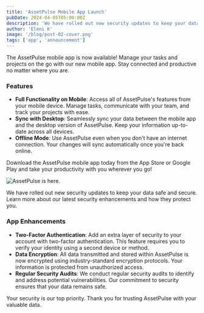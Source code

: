 ```yaml
---
title: 'AssetPulse Mobile App Launch'
pubDate: 2024-04-05T05:00:00Z
description: 'We have rolled out new security updates to keep your data safe and secure. Learn more about our latest security enhancements and how they protect you.'
author: 'Eleni K'
image: '/blog/post-02-cover.png'
tags: ['app', 'announcement']
---
```


The AssetPulse mobile app is now available! Manage your tasks and projects on the go with our new mobile app. Stay connected and productive no matter where you are.

### Features

- **Full Functionality on Mobile**: Access all of AssetPulse's features from your mobile device. Manage tasks, communicate with your team, and track your projects with ease.
- **Sync with Desktop**: Seamlessly sync your data between the mobile app and the desktop version of AssetPulse. Keep your information up-to-date across all devices.
- **Offline Mode**: Use AssetPulse even when you don't have an internet connection. Your changes will sync automatically once you're back online.

Download the AssetPulse mobile app today from the App Store or Google Play and take your productivity with you wherever you go!

![AssetPulse is here.](/blog/post-02.png)

We have rolled out new security updates to keep your data safe and secure. Learn more about our latest security enhancements and how they protect you.

### App Enhancements

- **Two-Factor Authentication**: Add an extra layer of security to your account with two-factor authentication. This feature requires you to verify your identity using a second device or method.
- **Data Encryption**: All data transmitted and stored within AssetPulse is now encrypted using industry-standard encryption protocols. Your information is protected from unauthorized access.
- **Regular Security Audits**: We conduct regular security audits to identify and address potential vulnerabilities. Our commitment to security ensures that your data remains safe.

Your security is our top priority. Thank you for trusting AssetPulse with your valuable data.

